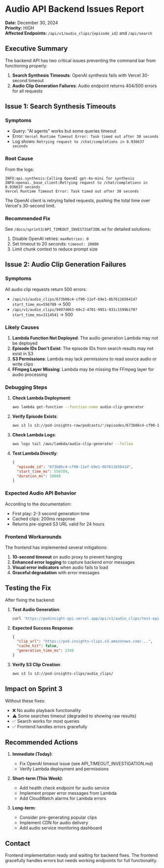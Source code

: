 # Audio API Backend Issues Report

**Date:** December 30, 2024  
**Priority:** HIGH  
**Affected Endpoints:** `/api/v1/audio_clips/{episode_id}` and `/api/search`

## Executive Summary

The backend API has two critical issues preventing the command bar from functioning properly:

1. **Search Synthesis Timeouts**: OpenAI synthesis fails with Vercel 30-second timeout
2. **Audio Clip Generation Failures**: Audio endpoint returns 404/500 errors for all requests

## Issue 1: Search Synthesis Timeouts

### Symptoms
- Query: "AI agents" works but some queries timeout
- Error: `Vercel Runtime Timeout Error: Task timed out after 30 seconds`
- Log shows: `Retrying request to /chat/completions in 0.936637 seconds`

### Root Cause
From the logs:
```
INFO:api.synthesis:Calling OpenAI gpt-4o-mini for synthesis
INFO:openai._base_client:Retrying request to /chat/completions in 0.936637 seconds
Vercel Runtime Timeout Error: Task timed out after 30 seconds
```

The OpenAI client is retrying failed requests, pushing the total time over Vercel's 30-second limit.

### Recommended Fix
See `/docs/sprint3/API_TIMEOUT_INVESTIGATION.md` for detailed solutions:
1. Disable OpenAI retries: `maxRetries: 0`
2. Set timeout to 20 seconds: `timeout: 20000`
3. Limit chunk context to reduce prompt size

## Issue 2: Audio Clip Generation Failures

### Symptoms
All audio clip requests return 500 errors:
- `/api/v1/audio_clips/673b06c4-cf90-11ef-b9e1-0b761165641d?start_time_ms=556789` → 500
- `/api/v1/audio_clips/9497d063-69c2-4701-9951-931c1599b170?start_time_ms=3114541` → 500

### Likely Causes
1. **Lambda Function Not Deployed**: The audio generation Lambda may not be deployed
2. **Episode IDs Don't Exist**: The episode IDs from search results may not exist in S3
3. **S3 Permissions**: Lambda may lack permissions to read source audio or write clips
4. **FFmpeg Layer Missing**: Lambda may be missing the FFmpeg layer for audio processing

### Debugging Steps

1. **Check Lambda Deployment**:
   ```bash
   aws lambda get-function --function-name audio-clip-generator
   ```

2. **Verify Episode Exists**:
   ```bash
   aws s3 ls s3://pod-insights-raw/podcasts/*/episodes/673b06c4-cf90-11ef-b9e1-0b761165641d.mp3
   ```

3. **Check Lambda Logs**:
   ```bash
   aws logs tail /aws/lambda/audio-clip-generator --follow
   ```

4. **Test Lambda Directly**:
   ```json
   {
     "episode_id": "673b06c4-cf90-11ef-b9e1-0b761165641d",
     "start_time_ms": 556789,
     "duration_ms": 30000
   }
   ```

### Expected Audio API Behavior

According to the documentation:
- First play: 2-3 second generation time
- Cached clips: 200ms response
- Returns pre-signed S3 URL valid for 24 hours

### Frontend Workarounds

The frontend has implemented several mitigations:
1. **10-second timeout** on audio proxy to prevent hanging
2. **Enhanced error logging** to capture backend error messages
3. **Visual error indicators** when audio fails to load
4. **Graceful degradation** with error messages

## Testing the Fix

After fixing the backend:

1. **Test Audio Generation**:
   ```bash
   curl 'https://podinsight-api.vercel.app/api/v1/audio_clips/test-episode?start_time_ms=0'
   ```

2. **Expected Success Response**:
   ```json
   {
     "clip_url": "https://pod-insights-clips.s3.amazonaws.com/...",
     "cache_hit": false,
     "generation_time_ms": 2340
   }
   ```

3. **Verify S3 Clip Creation**:
   ```bash
   aws s3 ls s3://pod-insights-clips/audio_clips/
   ```

## Impact on Sprint 3

Without these fixes:
- ❌ No audio playback functionality
- ⚠️ Some searches timeout (degraded to showing raw results)
- ✅ Search works for most queries
- ✅ Frontend handles errors gracefully

## Recommended Actions

1. **Immediate (Today)**:
   - Fix OpenAI timeout issue (see API_TIMEOUT_INVESTIGATION.md)
   - Verify Lambda deployment and permissions

2. **Short-term (This Week)**:
   - Add health check endpoint for audio service
   - Implement proper error messages from Lambda
   - Add CloudWatch alarms for Lambda errors

3. **Long-term**:
   - Consider pre-generating popular clips
   - Implement CDN for audio delivery
   - Add audio service monitoring dashboard

## Contact

Frontend implementation ready and waiting for backend fixes. The frontend gracefully handles errors but needs working endpoints for full functionality.